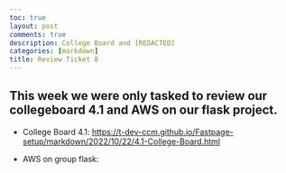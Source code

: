 ```yaml
---
toc: true
layout: post
comments: true
description: College Board and [REDACTED]
categories: [markdown]
title: Review Ticket 8
--- 
```


## This week we were only tasked to review our collegeboard 4.1 and AWS on our flask project. 

- College Board 4.1: https://t-dev-ccm.github.io/Fastpage-setup/markdown/2022/10/22/4.1-College-Board.html

- AWS on group flask: 